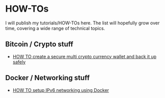 # HOW-TOs

I will publish my tutorials/HOW-TOs here.
The list will hopefully grow over time, covering a wide range of technical topics.

## Bitcoin / Crypto stuff

* [HOW TO create a secure multi crypto currency wallet and back it up safely](bitcoin_crypto/01-secure-multi-wallet-with-backup.md)

## Docker / Networking stuff

* [HOW TO setup IPv6 networking using Docker](docker_networking/01-ipv6-with-docker.md)